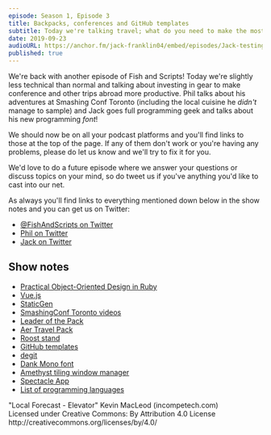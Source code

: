 ```yaml
---
episode: Season 1, Episode 3
title: Backpacks, conferences and GitHub templates
subtitle: Today we're talking travel; what do you need to make the most out of your 4 day conference trips? We're diving into underrated rucksacks, laptop stands, power packs and turning hotel rooms into a productivity zone. The highlights reel includes how we start new projects with GitHub templates, programming fonts and we explore the weird and whacky names people come up with for programming languages.
date: 2019-09-23
audioURL: https://anchor.fm/jack-franklin04/embed/episodes/Jack-testing-episode-one-e4rlip
published: true
---
```


We're back with another episode of Fish and Scripts! Today we're slightly less technical than normal and talking about investing in gear to make conference and other trips abroad more productive. Phil talks about his adventures at Smashing Conf Toronto (including the local cuisine he _didn't_ manage to sample) and Jack goes full programming geek and talks about his new programming _font_!

We should now be on all your podcast platforms and you'll find links to those at the top of the page. If any of them don't work or you're having any problems, please do let us know and we'll try to fix it for you.

We'd love to do a future episode where we answer your questions or discuss topics on your mind, so do tweet us if you've anything you'd like to cast into our net.

As always you'll find links to everything mentioned down below in the show notes and you can get us on Twitter:

- [@FishAndScripts on Twitter](https://twitter.com/fishandscripts)
- [Phil on Twitter](https://twitter.com/philhawksworth)
- [Jack on Twitter](https://twitter.com/jack_franklin)

## Show notes

- [Practical Object-Oriented Design in Ruby](https://www.poodr.com/)
- [Vue.js](https://vuejs.org)
- [StaticGen](https://www.staticgen.com)
- [SmashingConf Toronto videos](https://www.smashingmagazine.com/2019/08/smashingconf-toronto-2019-video/)
- [Leader of the Pack](https://leaderofthepack.blog/)
- [Aer Travel Pack](https://www.aersf.com/travel-pack-2-black)
- [Roost stand](https://www.therooststand.com/)
- [GitHub templates](https://github.blog/2019-06-06-generate-new-repositories-with-repository-templates/)
- [degit](https://github.com/Rich-Harris/degit)
- [Dank Mono font](https://dank.sh/)
- [Amethyst tiling window manager](https://ianyh.com/amethyst/)
- [Spectacle App](https://www.spectacleapp.com/)
- [List of programming languages](https://www.scriptol.com/programming/list-programming-languages.php)


<div class="credits">
"Local Forecast - Elevator" Kevin MacLeod (incompetech.com)
<br />Licensed under Creative Commons: By Attribution 4.0 License
http://creativecommons.org/licenses/by/4.0/
</div>